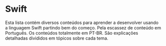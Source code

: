 # Swift


Esta lista contém diversos conteúdos para aprender a desenvolver usando a linguagem Swift partindo bem do  começo. Pela escassez de conteúdo em Português. Os conteúdos totalmente em PT-BR.
São explicações detalhadas divididos em tópicos sobre cada tema. 
